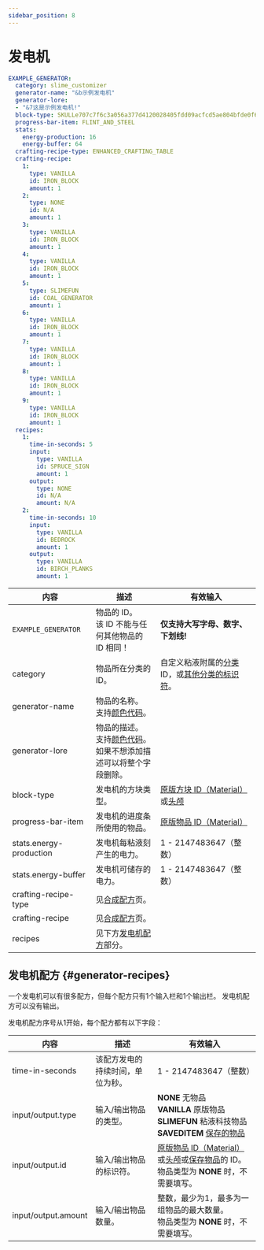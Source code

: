 ```yaml
---
sidebar_position: 8
---
```


# 发电机

```yaml title="generators.yml"
EXAMPLE_GENERATOR:
  category: slime_customizer
  generator-name: "&b示例发电机"
  generator-lore:
  - "&7这是示例发电机!"
  block-type: SKULLe707c7f6c3a056a377d4120028405fdd09acfcd5ae804bfde0f653be866afe39
  progress-bar-item: FLINT_AND_STEEL
  stats:
    energy-production: 16
    energy-buffer: 64
  crafting-recipe-type: ENHANCED_CRAFTING_TABLE
  crafting-recipe:
    1:
      type: VANILLA
      id: IRON_BLOCK
      amount: 1
    2:
      type: NONE
      id: N/A
      amount: 1
    3:
      type: VANILLA
      id: IRON_BLOCK
      amount: 1
    4:
      type: VANILLA
      id: IRON_BLOCK
      amount: 1
    5:
      type: SLIMEFUN
      id: COAL_GENERATOR
      amount: 1
    6:
      type: VANILLA
      id: IRON_BLOCK
      amount: 1
    7:
      type: VANILLA
      id: IRON_BLOCK
      amount: 1
    8:
      type: VANILLA
      id: IRON_BLOCK
      amount: 1
    9:
      type: VANILLA
      id: IRON_BLOCK
      amount: 1
  recipes:
    1:
      time-in-seconds: 5
      input:
        type: VANILLA
        id: SPRUCE_SIGN
        amount: 1
      output:
        type: NONE
        id: N/A
        amount: N/A
    2:
      time-in-seconds: 10
      input:
        type: VANILLA
        id: BEDROCK
        amount: 1
      output:
        type: VANILLA
        id: BIRCH_PLANKS
        amount: 1
```

| 内容 | 描述 | 有效输入 |
| --- | ----------- | ----------------- |
| `EXAMPLE_GENERATOR` | 物品的 ID。<br />该 ID 不能与任何其他物品的 ID 相同！ | **仅支持大写字母、数字、下划线!** |
| category | 物品所在分类的 ID。 | 自定义粘液附属的[分类](./categories) ID，或[其他分类的标识符](./categories#use-existing-categories)。 |
| generator-name | 物品的名称。<br />支持[颜色代码](../common/color-codes)。 | |
| generator-lore | 物品的描述。<br />支持[颜色代码](../common/color-codes)。<br />如果不想添加描述可以将整个字段删除。 | |
| block-type | 发电机的方块类型。 | [原版方块 ID（Material）](https://hub.spigotmc.org/javadocs/spigot/org/bukkit/Material.html)或[头颅](../common/skull-items) |
| progress-bar-item | 发电机的进度条所使用的物品。 | [原版物品 ID（Material）](https://hub.spigotmc.org/javadocs/spigot/org/bukkit/Material.html) |
| stats.energy-production | 发电机每粘液刻产生的电力。 | 1 - 2147483647（整数） |
| stats.energy-buffer | 发电机可储存的电力。 | 1 - 2147483647（整数） |
| crafting-recipe-type | 见[合成配方](../common/crafting-recipe)页。 | |
| crafting-recipe | 见[合成配方](../common/crafting-recipe)页。 | |
| recipes | 见下方[发电机配方](#generator-recipes)部分。 | |

## 发电机配方 {#generator-recipes}

一个发电机可以有很多配方，但每个配方只有1个输入栏和1个输出栏。
发电机配方可以没有输出。

发电机配方序号从1开始，每个配方都有以下字段：

| 内容 | 描述 | 有效输入 |
| --- | --- | --- |
| time-in-seconds | 该配方发电的持续时间，单位为秒。 | 1 - 2147483647（整数） |
| input/output.type | 输入/输出物品的类型。 | **NONE** 无物品 <br />**VANILLA** 原版物品 <br /> **SLIMEFUN** 粘液科技物品 <br />**SAVEDITEM** [保存的物品](../common/saved-items) |
| input/output.id | 输入/输出物品的标识符。 | [原版物品 ID（Material）](https://hub.spigotmc.org/javadocs/spigot/org/bukkit/Material.html)或[头颅](../common/skull-items)或[保存物品](../common/saved-items)的 ID。<br />物品类型为 **NONE** 时，不需要填写。 |
| input/output.amount | 输入/输出物品数量。 | 整数，最少为1，最多为一组物品的最大数量。<br />物品类型为 **NONE** 时，不需要填写。 |
